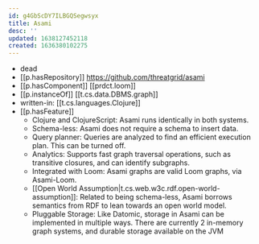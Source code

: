 ```yaml
---
id: g4GbScDY7ILBGQSegwsyx
title: Asami
desc: ''
updated: 1638127452118
created: 1636380102275
---
```


- dead
- [[p.hasRepository]] https://github.com/threatgrid/asami
- [[p.hasComponent]] [[prdct.loom]]
- [[p.instanceOf]] [[t.cs.data.DBMS.graph]]
- written-in: [[t.cs.languages.Clojure]]
- [[p.hasFeature]]
  - Clojure and ClojureScript: Asami runs identically in both systems.
  - Schema-less: Asami does not require a schema to insert data.
  - Query planner: Queries are analyzed to find an efficient execution plan. This can be turned off.
  - Analytics: Supports fast graph traversal operations, such as transitive closures, and can identify subgraphs.
  - Integrated with Loom: Asami graphs are valid Loom graphs, via Asami-Loom.
  - [[Open World Assumption|t.cs.web.w3c.rdf.open-world-assumption]]: Related to being schema-less, Asami borrows semantics from RDF to lean towards an open world model.
  - Pluggable Storage: Like Datomic, storage in Asami can be implemented in multiple ways. There are currently 2 in-memory graph systems, and durable storage available on the JVM
